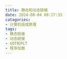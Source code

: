 ```yaml
---
title: 静态和动态链接
date: 2024-08-04 00:17:33
catagories: 
- 计算机组成原理
tags:
- 静态链接
- 动态链接
- GOT和PLT
- 程序加载
---
```

